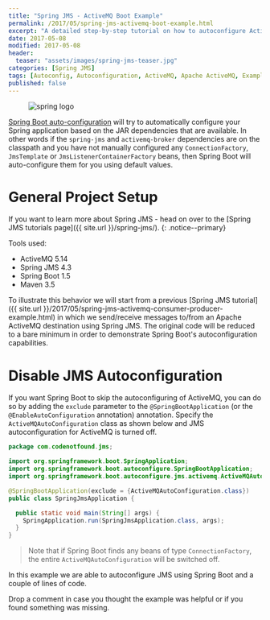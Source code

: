 ```yaml
---
title: "Spring JMS - ActiveMQ Boot Example"
permalink: /2017/05/spring-jms-activemq-boot-example.html
excerpt: "A detailed step-by-step tutorial on how to autoconfigure ActiveMQ and Spring JMS using Spring Boot."
date: 2017-05-08
modified: 2017-05-08
header:
  teaser: "assets/images/spring-jms-teaser.jpg"
categories: [Spring JMS]
tags: [Autoconfig, Autoconfiguration, ActiveMQ, Apache ActiveMQ, Example, Maven, Spring, Spring Boot, Spring JMS, Tutorial]
published: false
---
```


<figure>
    <img src="{{ site.url }}/assets/images/logos/spring-logo.jpg" alt="spring logo" class="logo">
</figure>

[Spring Boot auto-configuration](http://docs.spring.io/spring-boot/docs/current/reference/html/using-boot-auto-configuration.html) will try to automatically configure your Spring application based on the JAR dependencies that are available. In other words if the `spring-jms` and `activemq-broker` dependencies are on the classpath and you have not manually configured any `ConnectionFactory`, `JmsTemplate` or `JmsListenerContainerFactory` beans, then Spring Boot will auto-configure them for you using default values.

# General Project Setup

If you want to learn more about Spring JMS - head on over to the [Spring JMS tutorials page]({{ site.url }}/spring-jms/).
{: .notice--primary}

Tools used:
* ActiveMQ 5.14
* Spring JMS 4.3
* Spring Boot 1.5
* Maven 3.5

To illustrate this behavior we will start from a previous [Spring JMS tutorial]({{ site.url }}/2017/05/spring-jms-activemq-consumer-producer-example.html) in which we send/receive messages to/from an Apache ActiveMQ destination using Spring JMS. The original code will be reduced to a bare minimum in order to demonstrate Spring Boot's autoconfiguration capabilities.

# Disable JMS Autoconfiguration

If you want Spring Boot to skip the autoconfiguring of ActiveMQ, you can do so by adding the `exclude` parameter to the `@SpringBootApplication` (or the `@EnableAutoConfiguration` annotation) annotation. Specify the `ActiveMQAutoConfiguration` class as shown below and JMS autoconfiguration for ActiveMQ is turned off.

``` java
package com.codenotfound.jms;

import org.springframework.boot.SpringApplication;
import org.springframework.boot.autoconfigure.SpringBootApplication;
import org.springframework.boot.autoconfigure.jms.activemq.ActiveMQAutoConfiguration;

@SpringBootApplication(exclude = {ActiveMQAutoConfiguration.class})
public class SpringJmsApplication {

  public static void main(String[] args) {
    SpringApplication.run(SpringJmsApplication.class, args);
  }
}
```

> Note that if Spring Boot finds any beans of type `ConnectionFactory`, the entire `ActiveMQAutoConfiguration` will be switched off.

In this example we are able to autoconfigure JMS using Spring Boot and a couple of lines of code.

Drop a comment in case you thought the example was helpful or if you found something was missing.
